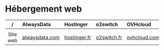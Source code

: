 # Hébergement web

|/|AlwaysData|Hostinger|o2switch|OVHcloud|PlanetHoster|
|:--:|:--|:--|:--|:--|:--|
|||||||
|Site web|[alwaysdata.com](https://www.alwaysdata.com/fr)|[hostinger.fr](https://www.hostinger.fr)|[o2switch.fr](https://www.o2switch.fr)|[ovhcloud.com](https://www.ovhcloud.com/fr)|[planethoster.com](https://www.planethoster.com/fr)|
